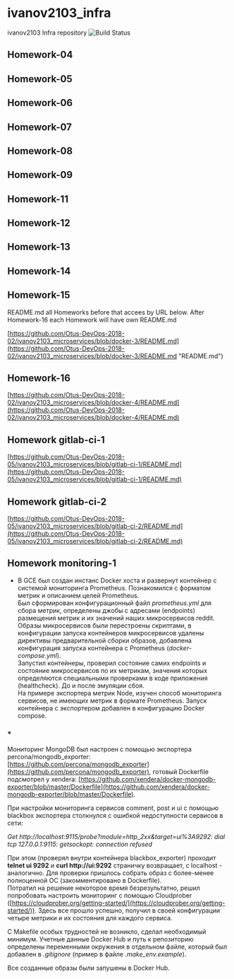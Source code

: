 # ivanov2103_infra
ivanov2103 Infra repository
![Build Status](https://api.travis-ci.org/Otus-DevOps-2018-02/ivanov2103_microservices.png)  

## Homework-04

## Homework-05

## Homework-06

## Homework-07

## Homework-08

## Homework-09

## Homework-11  

## Homework-12  

## Homework-13  

## Homework-14  

## Homework-15  

README.md all Homeworks before that accees by URL below. After Homework-16 each Homework will have own README.md

[https://github.com/Otus-DevOps-2018-02/ivanov2103_microservices/blob/docker-3/README.md](https://github.com/Otus-DevOps-2018-02/ivanov2103_microservices/blob/docker-3/README.md "README.md")

## Homework-16  

[https://github.com/Otus-DevOps-2018-02/ivanov2103_microservices/blob/docker-4/README.md](https://github.com/Otus-DevOps-2018-02/ivanov2103_microservices/blob/docker-4/README.md)

## Homework gitlab-ci-1  

[https://github.com/Otus-DevOps-2018-05/ivanov2103_microservices/blob/gitlab-ci-1/README.md](https://github.com/Otus-DevOps-2018-05/ivanov2103_microservices/blob/gitlab-ci-1/README.md)

## Homework gitlab-ci-2  

[https://github.com/Otus-DevOps-2018-05/ivanov2103_microservices/blob/gitlab-ci-2/README.md](https://github.com/Otus-DevOps-2018-05/ivanov2103_microservices/blob/gitlab-ci-2/README.md)

## Homework monitoring-1  

- В GCE был создан инстанс Docker хоста и развернут контейнер с системой мониторинга Prometheus. Познакомился с форматом метрик и описанием целей   Prometheus.  
Был сформирован конфигурационный файл *prometheus.yml* для сбора метрик, определены джобы с адресами (endpoints) размещения метрик и их значений наших микросервисов reddit.  
Образы микросервисов были перестроены скриптами, в конфигурации запуска контейнеров микросервисов удалены директивы предварительной сборки образов, добавлена конфигурация запуска контейнера с Prometheus (*docker-compose.yml*).  
Запустил контейнеры, проверил состояние самих endpoints и состояние микросервисов по их метрикам, значения которых определяются специальными проверками в коде приложения (healthcheck). До и после эмуляции сбоя.  
На примере экспортера метрик Node, изучен способ мониторинга сервисов, не имеющих метрик в формате Prometheus. Запуск контейнера с экспортером добавлен в конфигурацию Docker compose.  

### **\***  

Мониторинг MongoDB был настроен с помощью экспортера percona/mongodb_exporter: [https://github.com/percona/mongodb_exporter](https://github.com/percona/mongodb_exporter), готовый Dockerfile подсмотрел у xendera: [https://github.com/xendera/docker-mongodb-exporter/blob/master/Dockerfile](https://github.com/xendera/docker-mongodb-exporter/blob/master/Dockerfile).  

При настройки мониторинга сервисов comment, post и ui с помощью blackbox экспортера столкнулся с ошибкой недоступности сервисов в сети:  

*Get http://localhost:9115/probe?module=http_2xx&target=ui%3A9292: dial tcp 127.0.0.1:9115: getsockopt: connection refused*  

При этом (проверял внутри контейнера blackbox_exporter)  проходит **telnet ui 9292** и **curl http://ui:9292** страничку возвращает, с localhost - аналогично. Для проверки пришлось собрать образ с более-менее полноценной ОС (закомментировано в Dockerfile).  
Потратил на решение некоторое время безрезультатно, решил попробовать настроить мониторинг с помощью Cloudprober ([https://cloudprober.org/getting-started/](https://cloudprober.org/getting-started/)). Здесь все прошло успешно, получил в своей конфигурации четыре метрики и их состояния для каждого сервиса.

С Makefile особых трудностей не возникло, сделал необходимый минимум. Учетные данные Docker Hub и путь к репозиторию определены переменными окружения в отдельном файле, который был добавлен в *.gitignore* (пример в файле *.make_env.example*).  

Все созданные образы были запушены в Docker Hub.  
